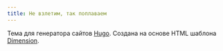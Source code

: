 ```yaml
---
title: Не взлетим, так поплаваем
---
```


Тема для генератора сайтов [Hugo](https://gohugo.io/). Создана на основе HTML шаблона [Dimension](https://html5up.net/dimension/).
